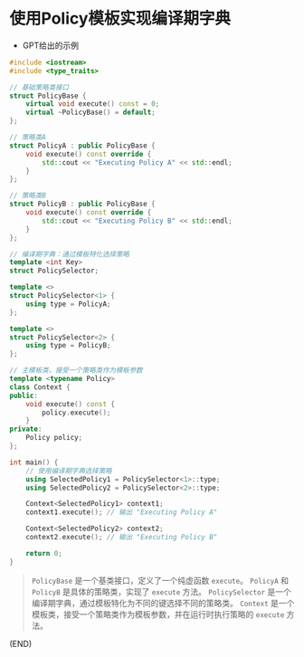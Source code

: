 # 使用Policy模板实现编译期字典      

- GPT给出的示例      

```CPP
#include <iostream>
#include <type_traits>

// 基础策略类接口
struct PolicyBase {
    virtual void execute() const = 0;
    virtual ~PolicyBase() = default;
};

// 策略类A
struct PolicyA : public PolicyBase {
    void execute() const override {
        std::cout << "Executing Policy A" << std::endl;
    }
};

// 策略类B
struct PolicyB : public PolicyBase {
    void execute() const override {
        std::cout << "Executing Policy B" << std::endl;
    }
};

// 编译期字典：通过模板特化选择策略
template <int Key>
struct PolicySelector;

template <>
struct PolicySelector<1> {
    using type = PolicyA;
};

template <>
struct PolicySelector<2> {
    using type = PolicyB;
};

// 主模板类，接受一个策略类作为模板参数
template <typename Policy>
class Context {
public:
    void execute() const {
        policy.execute();
    }
private:
    Policy policy;
};

int main() {
    // 使用编译期字典选择策略
    using SelectedPolicy1 = PolicySelector<1>::type;
    using SelectedPolicy2 = PolicySelector<2>::type;

    Context<SelectedPolicy1> context1;
    context1.execute(); // 输出 "Executing Policy A"

    Context<SelectedPolicy2> context2;
    context2.execute(); // 输出 "Executing Policy B"

    return 0;
}
```

> `PolicyBase` 是一个基类接口，定义了一个纯虚函数 `execute`。
> `PolicyA` 和 `PolicyB` 是具体的策略类，实现了 `execute` 方法。
> `PolicySelector` 是一个编译期字典，通过模板特化为不同的键选择不同的策略类。
> `Context` 是一个模板类，接受一个策略类作为模板参数，并在运行时执行策略的 `execute` 方法。

(END)    